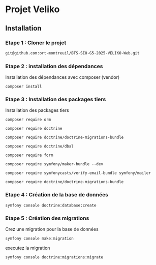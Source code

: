 # Projet Veliko

## Installation

### Etape 1 : Cloner le projet

```bash
git@github.com:ort-montreuil/BTS-SIO-G5-2025-VELIKO-Web.git
```

### Etape 2 : installation des dépendances 

Installation des dépendances avec composer (vendor)
```
composer install
```
### Etape 3 : Installation des packages tiers
Installation des packages tiers 
```
composer require orm
```
```
composer require doctrine
```
```
composer require doctrine/doctrine-migrations-bundle
```
```
composer require doctrine/dbal
```
```
composer require form 
```
```
composer require symfony/maker-bundle --dev
```
```
composer require symfonycasts/verify-email-bundle symfony/mailer
```
```
composer require doctrine/doctrine-migrations-bundle
```
### Etape 4 : Création de la base de données
```
symfony console doctrine:database:create
```
### Etape 5 : Création des migrations
Crez une migration pour la base de données
```
symfony console make:migration
```
executez la migration
```
symfony console doctrine:migrations:migrate
```